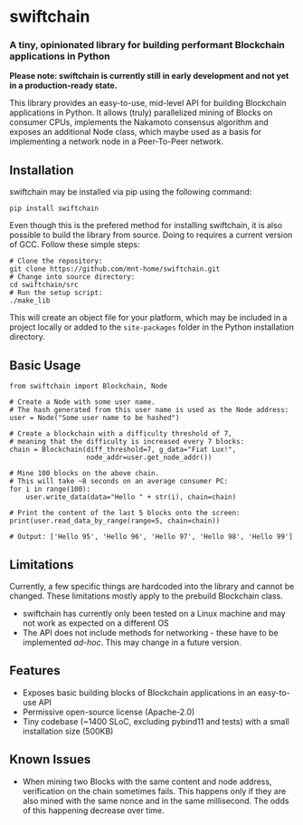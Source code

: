 # swiftchain
### A tiny, opinionated library for building performant Blockchain applications in Python

**Please note: swiftchain is currently still in early development and not yet in a production-ready state.**

This library provides an easy-to-use, mid-level API for building Blockchain applications in Python. It allows (truly) parallelized mining of Blocks on consumer CPUs, implements the Nakamoto consensus algorithm and exposes an additional Node class, which maybe used as a basis for implementing a network node in a Peer-To-Peer network.

## Installation

swiftchain may be installed via pip using the following command:
```
pip install swiftchain
```
Even though this is the prefered method for installing swiftchain, it is also possible to build the library from source. Doing to requires a current version of GCC. Follow these simple steps:

```
# Clone the repository:
git clone https://github.com/mnt-home/swiftchain.git
# Change into source directory:
cd swiftchain/src
# Run the setup script:
./make_lib
```

This will create an object file for your platform, which may be included in a project locally or added to the ```site-packages``` folder in the Python installation directory.

## Basic Usage

```
from swiftchain import Blockchain, Node

# Create a Node with some user name.
# The hash generated from this user name is used as the Node address:
user = Node("Some user name to be hashed")

# Create a blockchain with a difficulty threshold of 7, 
# meaning that the difficulty is increased every 7 blocks:
chain = Blockchain(diff_threshold=7, g_data="Fiat Lux!",
                   node_addr=user.get_node_addr())

# Mine 100 blocks on the above chain.
# This will take ~8 seconds on an average consumer PC:
for i in range(100):
    user.write_data(data="Hello " + str(i), chain=chain)

# Print the content of the last 5 blocks onto the screen:
print(user.read_data_by_range(range=5, chain=chain))

# Output: ['Hello 95', 'Hello 96', 'Hello 97', 'Hello 98', 'Hello 99']

```


## Limitations

Currently, a few specific things are hardcoded into the library and cannot be changed. These limitations mostly apply to the prebuild Blockchain class.

* swiftchain has currently only been tested on a Linux machine and may not work as expected on a different OS
* The API does not include methods for networking - these have to be implemented *ad-hoc*. This may change in a future version.

## Features

* Exposes basic building blocks of Blockchain applications in an easy-to-use API
* Permissive open-source license (Apache-2.0)
* Tiny codebase (~1400 SLoC, excluding pybind11 and tests) with a small installation size (500KB)

## Known Issues

* When mining two Blocks with the same content and node address, verification on the chain sometimes fails. This happens only if they are also mined with the same nonce and in the same millisecond. The odds of this happening decrease over time.
